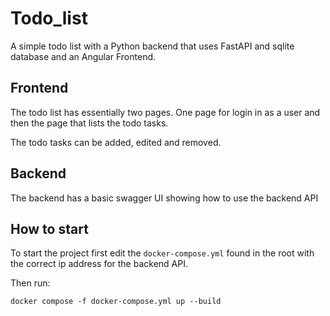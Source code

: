 # Todo_list

A simple todo list with a Python backend that uses FastAPI and sqlite database and an Angular Frontend.

## Frontend
The todo list has essentially two pages. One page for login in as a user and then the page that lists the todo tasks. 

The todo tasks can be added, edited and removed.

## Backend
The backend has a basic swagger UI showing how to use the backend API

## How to start
To start the project first edit the `docker-compose.yml` found in the root with the correct ip address for the backend API.

Then run: 

`docker compose -f docker-compose.yml up --build`

